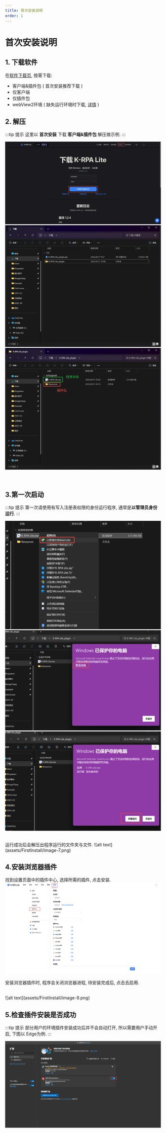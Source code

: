 ```yaml
---
title: 首次安装说明
order: 1
---
```


# 首次安装说明

## 1. 下载软件

在[软件下载页](https://www.kingsware.cn/krpalite/Download), 按需下载:

- 客户端&插件包 ( 首次安装推荐下载 )
- 仅客户端
- 仅插件包
- webView2环境 ( 缺失运行环境时下载, [详情](./webView2.md) )

## 2. 解压

:::tip 提示
这里以 **首次安装** 下载 **客户端&插件包** 解压做示例.
:::
<br>

![alt text](assets/FirstInstall/image.png)
![alt text](assets/FirstInstall/image-2.png)
![alt text](assets/FirstInstall/image-3.png)

<br>

## 3.第一次启动

:::tip 提示
第一次请使用有写入注册表权限的身份运行程序, 通常是**以管理员身份运行**.
:::
<br>

![alt text](assets/FirstInstall/image-4.png)
![alt text](assets/FirstInstall/image-5.png)
![alt text](assets/FirstInstall/image-6.png)

<br>
运行成功后会解压出程序运行的文件夹与文件.
![alt text](assets/FirstInstall/image-7.png)

## 4.安装浏览器插件

找到设置页面中的插件中心, 选择所需的插件, 点击安装.
![alt text](assets/FirstInstall/image-8.png)

安装浏览器插件时, 程序会关闭浏览器进程, 待安装完成后, 点击去启用.

<br>
![alt text](assets/FirstInstall/image-9.png)

## 5.检查插件安装是否成功

:::tip 提示
部分用户的环境插件安装成功后并不会自动打开, 所以需要用户手动开启, 下图以 Edge为例.
:::

![alt text](assets/FirstInstall/image-10.png)
